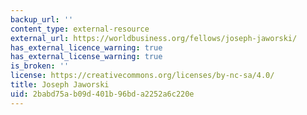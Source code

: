 ```yaml
---
backup_url: ''
content_type: external-resource
external_url: https://worldbusiness.org/fellows/joseph-jaworski/
has_external_licence_warning: true
has_external_license_warning: true
is_broken: ''
license: https://creativecommons.org/licenses/by-nc-sa/4.0/
title: Joseph Jaworski
uid: 2babd75a-b09d-401b-96bd-a2252a6c220e
---
```

